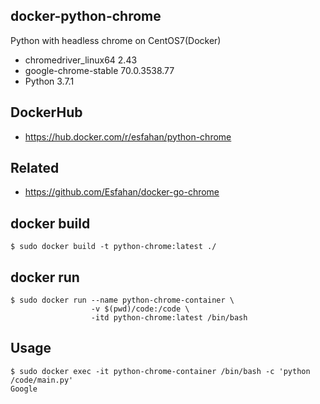 ## docker-python-chrome
Python with headless chrome on CentOS7(Docker)

- chromedriver_linux64 2.43
- google-chrome-stable 70.0.3538.77
- Python 3.7.1

## DockerHub
- https://hub.docker.com/r/esfahan/python-chrome

## Related
- https://github.com/Esfahan/docker-go-chrome

## docker build

```
$ sudo docker build -t python-chrome:latest ./
```

## docker run

```
$ sudo docker run --name python-chrome-container \
                  -v $(pwd)/code:/code \
                  -itd python-chrome:latest /bin/bash
```

## Usage

```
$ sudo docker exec -it python-chrome-container /bin/bash -c 'python /code/main.py'
Google
```

